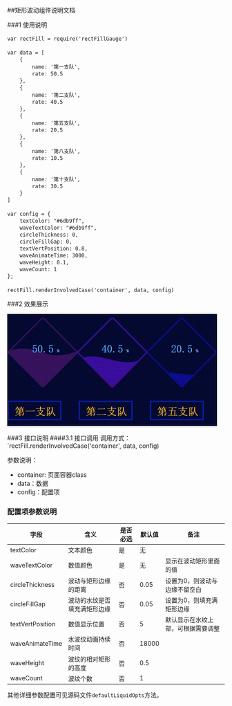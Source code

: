 ##矩形波动组件说明文档

###1 使用说明
```
var rectFill = require('rectFillGauge')

var data = [
    {
        name: '第一支队',
        rate: 50.5
    },
    {
        name: '第二支队',
        rate: 40.5
    },
    {
        name: '第五支队',
        rate: 20.5
    },
    {
        name: '第八支队',
        rate: 10.5
    },
    {
        name: '第十支队',
        rate: 30.5
    }
]

var config = {
    textColor: "#6db9ff",
    waveTextColor: "#6db9ff",
    circleThickness: 0,
    circleFillGap: 0,
    textVertPosition: 0.8,
    waveAnimateTime: 3000,
    waveHeight: 0.1,
    waveCount: 1
};

rectFill.renderInvolvedCase('container', data, config)

```
###2 效果展示

![rectFillGauge](img/rectFillGauge.gif)

###3 接口说明
####3.1 接口调用
调用方式：`rectFill.renderInvolvedCase('container', data, config)

参数说明：

- container: 页面容器class
- data：数据
- config：配置项

### 配置项参数说明

| 字段                            | 含义         | 是否必选 | 默认值     | 备注                      |
| ----------------------------- | ---------- | ---- | ------- | ----------------------- |
| textColor                  | 文本颜色      | 是    | 无     |                         |
| waveTextColor                 | 数值颜色      | 是    | 无     |   显示在波动矩形里面的值           |
| circleThickness              | 波动与矩形边缘的距离       | 否    | 0.05       |     设置为0，则波动与边缘不留空白                    |
| circleFillGap     | 波动的水纹是否填充满矩形边缘       | 否    | 0.05       |    设置为0，则填充满矩形边缘                     |
| textVertPosition  | 数值显示位置     | 否    | 5 |           默认显示在水纹上部，可根据需要调整              |
| waveAnimateTime  | 水波纹动画持续时间      | 否    | 18000       |                         |
| waveHeight       | 波纹的相对矩形的高度     | 否    | 0.5       |                         |
| waveCount | 波纹个数       | 否    | 1    |                         |

其他详细参数配置可见源码文件`defaultLiquidOpts`方法。